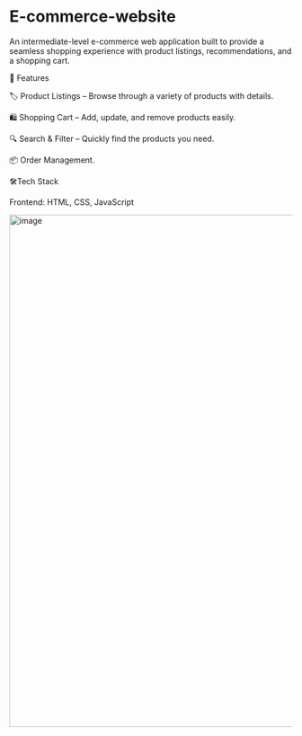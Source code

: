 # E-commerce-website

An intermediate-level e-commerce web application built to provide a seamless shopping experience with product listings, recommendations, and a shopping cart.

🚀 Features

🏷️ Product Listings – Browse through a variety of products with details.

🛍️ Shopping Cart – Add, update, and remove products easily.

🔍 Search & Filter – Quickly find the products you need.

📦 Order Management.

🛠️Tech Stack

Frontend: HTML, CSS, JavaScript 

<img width="1827" height="912" alt="image" src="https://github.com/user-attachments/assets/6826d7b3-8387-4202-8781-9776819747e3" />
